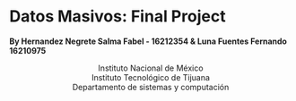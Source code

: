 # Datos Masivos: Final Project
**By Hernandez Negrete Salma Fabel - 16212354 & Luna Fuentes Fernando 16210975**

<html>
<body>
<center> Instituto Nacional de México </center>

<center>Instituto Tecnológico de Tijuana</center>

<center>Departamento de sistemas y computación </center>

</body>
</html>
